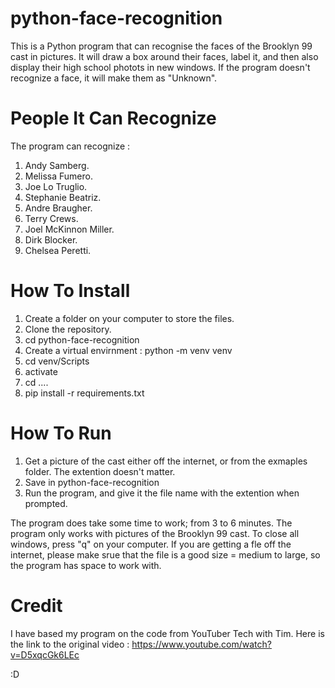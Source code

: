 # python-face-recognition
This is a Python program that can recognise the faces of the Brooklyn 99 cast in pictures. It will draw a box around their faces, label it, and then also display their high school photots in new windows. If the program doesn't recognize a face, it will make them as "Unknown".

# People It Can Recognize
The program can recognize : 
1. Andy Samberg.
2. Melissa Fumero.
3. Joe Lo Truglio.
4. Stephanie Beatriz.
5. Andre Braugher.
6. Terry Crews.
7. Joel McKinnon Miller.
8. Dirk Blocker.
9. Chelsea Peretti.

# How To Install
1. Create a folder on your computer to store the files.
2. Clone the repository.
3. cd python-face-recognition
4. Create a virtual envirnment : python -m venv venv
5. cd venv/Scripts
6. activate
7. cd ..\..
8. pip install -r requirements.txt

# How To Run 
1. Get a picture of the cast either off the internet, or from the exmaples folder. The extention doesn't matter.
2. Save in python-face-recognition
3. Run the program, and give it the file name with the extention when prompted.

The program does take some time to work; from 3 to 6 minutes.
The program only works with pictures of the Brooklyn 99 cast.
To close all windows, press "q" on your computer.
If you are getting a fle off the internet, please make srue that the file is a good size = medium to large, so the program has space to work with. 

# Credit
I have based my program on the code from YouTuber Tech with Tim. Here is the link to the original video : 
https://www.youtube.com/watch?v=D5xqcGk6LEc

:D
